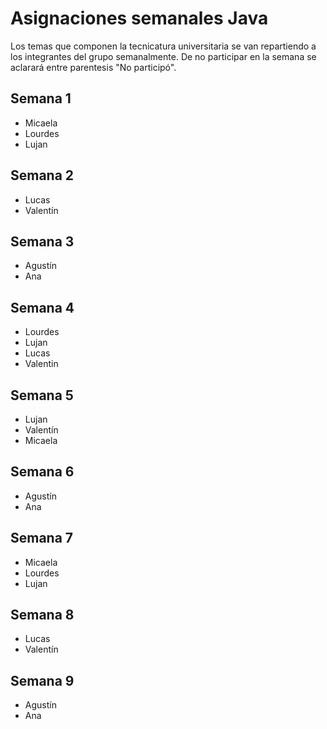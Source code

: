 # Asignaciones semanales Java
Los temas que componen la tecnicatura universitaria se van repartiendo a los integrantes del grupo semanalmente. De no participar en la semana se aclarará entre parentesis "No participó".

## Semana 1
* Micaela
* Lourdes
* Lujan

## Semana 2
* Lucas
* Valentín

## Semana 3
* Agustín
* Ana

## Semana 4
* Lourdes
* Lujan
* Lucas
* Valentin

## Semana 5
* Lujan
* Valentín
* Micaela

## Semana 6
* Agustín
* Ana

## Semana 7
* Micaela
* Lourdes
* Lujan

## Semana 8
* Lucas
* Valentín

## Semana 9
* Agustín
* Ana
